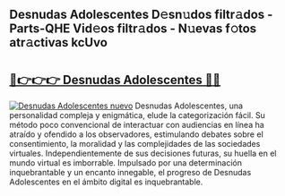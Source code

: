 ## Desnudas Adolescentes D𝚎sn𝚞dos filtr𝚊dos - Parts-QHE Vid𝚎os filtr𝚊dos - N𝚞evas f𝚘tos atr𝚊ctivas kcUvo

# <h2><a href="http://mbbudg.tromn.icu/?c=Desnudas+Adolescentes">🔗👉👉👉 Desnudas Adolescentes 🔗🔗</a></h2>

[![Desnudas Adolescentes nuevo](https://i.imgur.com/pEAQMta.gif)](http://mbbudg.tromn.icu/?c=Desnudas+Adolescentes)
Desnudas Adolescentes, una personalidad compleja y enigmática, elude la categorización fácil. Su método poco convencional de interactuar con audiencias en línea ha atraído y ofendido a los observadores, estimulando debates sobre el consentimiento, la moralidad y las complejidades de las sociedades virtuales. Independientemente de sus decisiones futuras, su huella en el mundo virtual es imborrable. Impulsado por una determinación inquebrantable y un encanto innegable, el progreso de Desnudas Adolescentes en el ámbito digital es inquebrantable.
